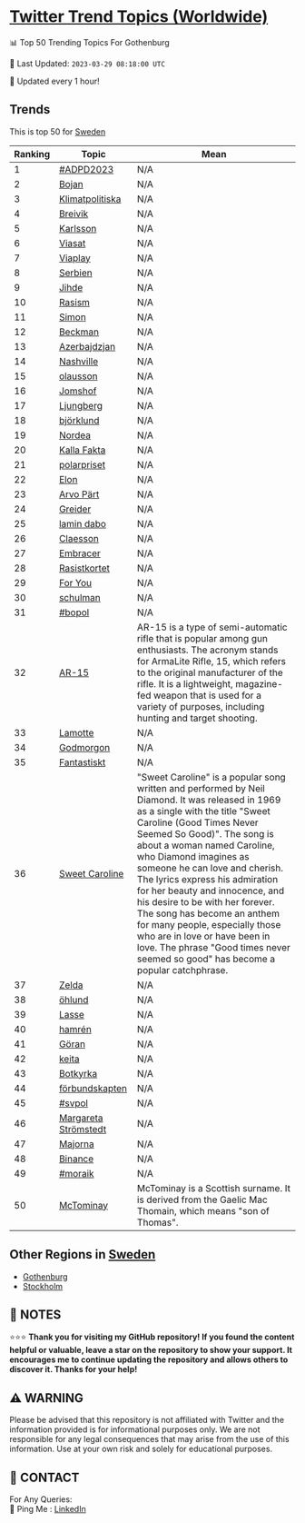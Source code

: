 [Twitter Trend Topics (Worldwide)](https://github.com/ErcinDedeoglu/Twitter-Trend-Topics)
==========


📊 Top 50 Trending Topics For Gothenburg

📆 Last Updated: `2023-03-29 08:18:00 UTC`

🔧 Updated every 1 hour!


## Trends

This is top 50 for [Sweden](</Sweden>)

| Ranking | Topic | Mean |
| ------- | ------------ | ------------ |
| 1 | [#ADPD2023](http://twitter.com/search?q=%23ADPD2023) | N/A |
| 2 | [Bojan](http://twitter.com/search?q=Bojan) | N/A |
| 3 | [Klimatpolitiska](http://twitter.com/search?q=Klimatpolitiska) | N/A |
| 4 | [Breivik](http://twitter.com/search?q=Breivik) | N/A |
| 5 | [Karlsson](http://twitter.com/search?q=Karlsson) | N/A |
| 6 | [Viasat](http://twitter.com/search?q=Viasat) | N/A |
| 7 | [Viaplay](http://twitter.com/search?q=Viaplay) | N/A |
| 8 | [Serbien](http://twitter.com/search?q=Serbien) | N/A |
| 9 | [Jihde](http://twitter.com/search?q=Jihde) | N/A |
| 10 | [Rasism](http://twitter.com/search?q=Rasism) | N/A |
| 11 | [Simon](http://twitter.com/search?q=Simon) | N/A |
| 12 | [Beckman](http://twitter.com/search?q=Beckman) | N/A |
| 13 | [Azerbajdzjan](http://twitter.com/search?q=Azerbajdzjan) | N/A |
| 14 | [Nashville](http://twitter.com/search?q=Nashville) | N/A |
| 15 | [olausson](http://twitter.com/search?q=olausson) | N/A |
| 16 | [Jomshof](http://twitter.com/search?q=Jomshof) | N/A |
| 17 | [Ljungberg](http://twitter.com/search?q=Ljungberg) | N/A |
| 18 | [björklund](http://twitter.com/search?q=bj%c3%b6rklund) | N/A |
| 19 | [Nordea](http://twitter.com/search?q=Nordea) | N/A |
| 20 | [Kalla Fakta](http://twitter.com/search?q=Kalla+Fakta) | N/A |
| 21 | [polarpriset](http://twitter.com/search?q=polarpriset) | N/A |
| 22 | [Elon](http://twitter.com/search?q=Elon) | N/A |
| 23 | [Arvo Pärt](http://twitter.com/search?q=Arvo+P%c3%a4rt) | N/A |
| 24 | [Greider](http://twitter.com/search?q=Greider) | N/A |
| 25 | [lamin dabo](http://twitter.com/search?q=lamin+dabo) | N/A |
| 26 | [Claesson](http://twitter.com/search?q=Claesson) | N/A |
| 27 | [Embracer](http://twitter.com/search?q=Embracer) | N/A |
| 28 | [Rasistkortet](http://twitter.com/search?q=Rasistkortet) | N/A |
| 29 | [For You](http://twitter.com/search?q=For+You) | N/A |
| 30 | [schulman](http://twitter.com/search?q=schulman) | N/A |
| 31 | [#bopol](http://twitter.com/search?q=%23bopol) | N/A |
| 32 | [AR-15](http://twitter.com/search?q=AR-15) | AR-15 is a type of semi-automatic rifle that is popular among gun enthusiasts. The acronym stands for ArmaLite Rifle, 15, which refers to the original manufacturer of the rifle. It is a lightweight, magazine-fed weapon that is used for a variety of purposes, including hunting and target shooting. |
| 33 | [Lamotte](http://twitter.com/search?q=Lamotte) | N/A |
| 34 | [Godmorgon](http://twitter.com/search?q=Godmorgon) | N/A |
| 35 | [Fantastiskt](http://twitter.com/search?q=Fantastiskt) | N/A |
| 36 | [Sweet Caroline](http://twitter.com/search?q=Sweet+Caroline) | "Sweet Caroline" is a popular song written and performed by Neil Diamond. It was released in 1969 as a single with the title "Sweet Caroline (Good Times Never Seemed So Good)". The song is about a woman named Caroline, who Diamond imagines as someone he can love and cherish. The lyrics express his admiration for her beauty and innocence, and his desire to be with her forever. The song has become an anthem for many people, especially those who are in love or have been in love. The phrase "Good times never seemed so good" has become a popular catchphrase. |
| 37 | [Zelda](http://twitter.com/search?q=Zelda) | N/A |
| 38 | [öhlund](http://twitter.com/search?q=%c3%b6hlund) | N/A |
| 39 | [Lasse](http://twitter.com/search?q=Lasse) | N/A |
| 40 | [hamrén](http://twitter.com/search?q=hamr%c3%a9n) | N/A |
| 41 | [Göran](http://twitter.com/search?q=G%c3%b6ran) | N/A |
| 42 | [keita](http://twitter.com/search?q=keita) | N/A |
| 43 | [Botkyrka](http://twitter.com/search?q=Botkyrka) | N/A |
| 44 | [förbundskapten](http://twitter.com/search?q=f%c3%b6rbundskapten) | N/A |
| 45 | [#svpol](http://twitter.com/search?q=%23svpol) | N/A |
| 46 | [Margareta Strömstedt](http://twitter.com/search?q=Margareta+Str%c3%b6mstedt) | N/A |
| 47 | [Majorna](http://twitter.com/search?q=Majorna) | N/A |
| 48 | [Binance](http://twitter.com/search?q=Binance) | N/A |
| 49 | [#moraik](http://twitter.com/search?q=%23moraik) | N/A |
| 50 | [McTominay](http://twitter.com/search?q=McTominay) | McTominay is a Scottish surname. It is derived from the Gaelic Mac Thomain, which means "son of Thomas". |



## Other Regions in [Sweden](</Sweden>)

* [Gothenburg](</Sweden/Gothenburg.md>)
* [Stockholm](</Sweden/Stockholm.md>)



## 📝 NOTES

⭐⭐⭐ **Thank you for visiting my GitHub repository! If you found the content helpful or valuable, leave a star on the repository to show your support. It encourages me to continue updating the repository and allows others to discover it. Thanks for your help!**


## ⚠️ WARNING

Please be advised that this repository is not affiliated with Twitter and the information provided is for informational purposes only. We are not responsible for any legal consequences that may arise from the use of this information. Use at your own risk and solely for educational purposes.


## 📨 CONTACT

 For Any Queries:  
            🏓 Ping Me : [LinkedIn](https://www.linkedin.com/in/ercindedeoglu/)
